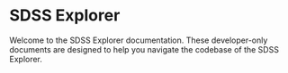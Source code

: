 # SDSS Explorer

Welcome to the SDSS Explorer documentation. These developer-only documents are designed to help you navigate the codebase of the SDSS Explorer.
